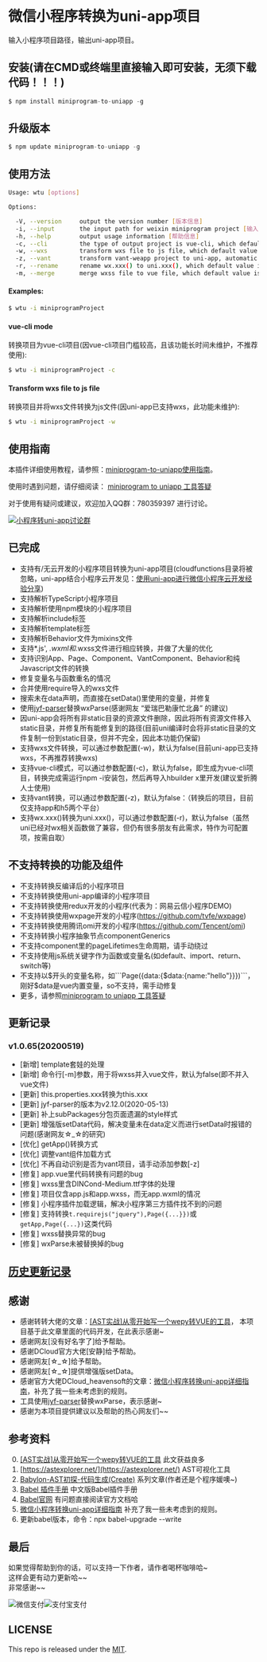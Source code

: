 # 微信小程序转换为uni-app项目   
   
输入小程序项目路径，输出uni-app项目。
 
        
## 安装(请在CMD或终端里直接输入即可安装，无须下载代码！！！)   
   
```js
$ npm install miniprogram-to-uniapp -g
```
   
## 升级版本   
   
```js
$ npm update miniprogram-to-uniapp -g
```
   
## 使用方法

```sh
Usage: wtu [options]

Options:

  -V, --version     output the version number [版本信息]
  -i, --input       the input path for weixin miniprogram project [输入目录]
  -h, --help        output usage information [帮助信息]
  -c, --cli         the type of output project is vue-cli, which default value is false [是否转换为vue-cli项目，默认false]
  -w, --wxs         transform wxs file to js file, which default value is false [是否将wxs文件转换为js文件，默认false]
  -z, --vant        transform vant-weapp project to uni-app, automatic check [是否支持转换vant项目，默认为false]
  -r, --rename      rename wx.xxx() to uni.xxx(), which default value is false [是否转换wx.xxx()为uni.xxx()，默认false]
  -m, --merge       merge wxss file to vue file, which default value is false [是否合并wxss到vue文件，默认false]

```

#### Examples:   

```sh
$ wtu -i miniprogramProject
```

#### vue-cli mode   
转换项目为vue-cli项目(因vue-cli项目门槛较高，且该功能长时间未维护，不推荐使用):

```sh
$ wtu -i miniprogramProject -c
```

#### Transform wxs file to js file  
转换项目并将wxs文件转换为js文件(因uni-app已支持wxs，此功能未维护):

```sh
$ wtu -i miniprogramProject -w
```


## 使用指南

本插件详细使用教程，请参照：[miniprogram-to-uniapp使用指南](http://ask.dcloud.net.cn/article/36037)。

使用时遇到问题，请仔细阅读： [miniprogram to uniapp 工具答疑](https://github.com/zhangdaren/articles/blob/master/miniprogram-to-uniapp%E5%B7%A5%E5%85%B7%E7%AD%94%E7%96%91.md)

对于使用有疑问或建议，欢迎加入QQ群：780359397 进行讨论。

<a target="_blank" href="http://shang.qq.com/wpa/qunwpa?idkey=6cccd111e447ed70ee0c17672a452bf71e7e62cfa6b427bbd746df2d32297b64"><img border="0" src="http://pub.idqqimg.com/wpa/images/group.png" alt="小程序转uni-app讨论群" title="小程序转uni-app讨论群"></a>

## 已完成   
* 支持有/无云开发的小程序项目转换为uni-app项目(cloudfunctions目录将被忽略，uni-app结合小程序云开发见：[使用uni-app进行微信小程序云开发经验分享](https://ask.dcloud.net.cn/article/35933))   
* 支持解析TypeScript小程序项目   
* 支持解析使用npm模块的小程序项目   
* 支持解析include标签   
* 支持解析template标签   
* 支持解析Behavior文件为mixins文件   
* 支持*.js', *.wxml和*.wxss文件进行相应转换，并做了大量的优化   
* 支持识别App、Page、Component、VantComponent、Behavior和纯Javascript文件的转换   
* 修复变量名与函数重名的情况   
* 合并使用require导入的wxs文件   
* 搜索未在data声明，而直接在setData()里使用的变量，并修复   
* 使用[jyf-parser](https://ext.dcloud.net.cn/plugin?id=805)替换wxParse(感谢网友 “爱瑞巴勒康忙北鼻” 的建议)   
* 因uni-app会将所有非static目录的资源文件删除，因此将所有资源文件移入static目录，并修复所有能修复到的路径(目前uni编译时会将非static目录的文件复制一份到static目录，但并不完全，因此本功能仍保留)   
* 支持wxs文件转换，可以通过参数配置(-w)，默认为false(目前uni-app已支持wxs，不再推荐转换wxs)   
* 支持vue-cli模式，可以通过参数配置(-c)，默认为false，即生成为vue-cli项目，转换完成需运行npm -i安装包，然后再导入hbuilder x里开发(建议爱折腾人士使用)  
* 支持vant转换，可以通过参数配置(-z)，默认为false：（转换后的项目，目前仅支持app和h5两个平台）  
* 支持wx.xxx()转换为uni.xxx()，可以通过参数配置(-r)，默认为false（虽然uni已经对wx相关函数做了兼容，但仍有很多朋友有此需求，特作为可配置项，按需自取）  
   
  
## 不支持转换的功能及组件
* 不支持转换反编译后的小程序项目   
* 不支持转换使用uni-app编译的小程序项目   
* 不支持转换使用redux开发的小程序(代表为：网易云信小程序DEMO)   
* 不支持转换使用wxpage开发的小程序(https://github.com/tvfe/wxpage)   
* 不支持转换使用腾讯omi开发的小程序(https://github.com/Tencent/omi)   
* 不支持转换小程序抽象节点componentGenerics   
* 不支持component里的pageLifetimes生命周期，请手动绕过   
* 不支持使用js系统关键字作为函数或变量名(如default、import、return、switch等)   
* 不支持以$开头的变量名称，如```Page({data:{$data:{name:"hello"}}})```，刚好$data是vue内置变量，so不支持，需手动修复  
* 更多，请参照[miniprogram to uniapp 工具答疑](https://github.com/zhangdaren/articles/blob/master/miniprogram-to-uniapp%E5%B7%A5%E5%85%B7%E7%AD%94%E7%96%91.md)   
  

## 更新记录   
### v1.0.65(20200519)   
* [新增] template套娃的处理   
* [新增] 命令行[-m]参数，用于将wxss并入vue文件，默认为false(即不并入vue文件)    
* [更新] this.properties.xxx转换为this.xxx   
* [更新] jyf-parser的版本为v2.12.0(2020-05-13)   
* [更新] 补上subPackages分包页面遗漏的style样式   
* [更新] 增强版setData代码，解决变量未在data定义而进行setData时报错的问题(感谢网友☆_☆的研究)   
* [优化] getApp()转换方式   
* [优化] 调整vant组件加载方式   
* [优化] 不再自动识别是否为vant项目，请手动添加参数[-z]   
* [修复] app.vue里代码转换有问题的bug   
* [修复] wxss里含DINCond-Medium.ttf字体的处理   
* [修复] 项目仅含app.js和app.wxss，而无app.wxml的情况   
* [修复] 小程序插件加载逻辑，解决小程序第三方插件找不到的问题   
* [修复] 支持转换```t.requirejs("jquery"),Page({...}})```或```getApp,Page({...})```这类代码   
* [修复] wxss替换异常的bug   
* [修复] wxParse未被替换掉的bug   


## [历史更新记录](ReleaseNote.md)   

## 感谢   
* 感谢转转大佬的文章：[[AST实战]从零开始写一个wepy转VUE的工具](https://juejin.im/post/5c877cd35188257e3b14a1bc#heading-14)， 本项目基于此文章里面的代码开发，在此表示感谢~   
* 感谢网友[没有好名字了]给予帮助。   
* 感谢DCloud官方大佬[安静]给予帮助。   
* 感谢网友[☆_☆]给予帮助。   
* 感谢网友[☆_☆]提供增强版setData。     
* 感谢官方大佬DCloud_heavensoft的文章：[微信小程序转换uni-app详细指南](http://ask.dcloud.net.cn/article/35786)，补充了我一些未考虑到的规则。   
* 工具使用[jyf-parser](https://ext.dcloud.net.cn/plugin?id=805)替换wxParse，表示感谢~   
* 感谢为本项目提供建议以及帮助的热心网友们~~   
    
      
## 参考资料   
0. [[AST实战]从零开始写一个wepy转VUE的工具](https://juejin.im/post/5c877cd35188257e3b14a1bc#heading-14)   此文获益良多   
1. [https://astexplorer.net/](https://astexplorer.net/)   AST可视化工具   
2. [Babylon-AST初探-代码生成(Create)](https://summerrouxin.github.io/2018/05/22/ast-create/Javascript-Babylon-AST-create/)   系列文章(作者还是个程序媛噢~)   
3. [Babel 插件手册](https://github.com/jamiebuilds/babel-handbook/blob/master/translations/zh-Hans/plugin-handbook.md#toc-inserting-into-a-container)  中文版Babel插件手册   
5. [Babel官网](https://babeljs.io/docs/en/babel-types)   有问题直接阅读官方文档哈   
6. [微信小程序转换uni-app详细指南](http://ask.dcloud.net.cn/article/35786)  补充了我一些未考虑到的规则。   
7. 更新babel版本，命令：npx babel-upgrade --write
   
   
## 最后
如果觉得帮助到你的话，可以支持一下作者，请作者喝杯咖啡哈~   
这样会更有动力更新哈~~   
非常感谢~~   

![微信支付](https://zhangdaren.github.io/articles/img/WeChanQR.png)![支付宝支付](https://zhangdaren.github.io/articles/img/AliPayQR.png)


## LICENSE
This repo is released under the [MIT](http://opensource.org/licenses/MIT).
